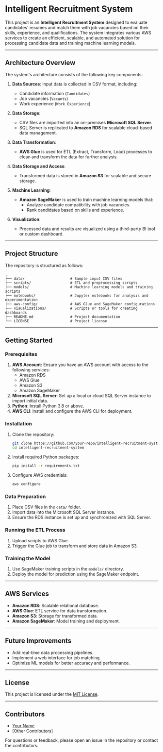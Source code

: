 # Intelligent Recruitment System

This project is an **Intelligent Recruitment System** designed to evaluate candidates' resumes and match them with job vacancies based on their skills, experience, and qualifications. The system integrates various AWS services to create an efficient, scalable, and automated solution for processing candidate data and training machine learning models.

---

## Architecture Overview

The system's architecture consists of the following key components:

1. **Data Sources**: Input data is collected in CSV format, including:
   - Candidate information (`Candidates`)
   - Job vacancies (`Vacants`)
   - Work experience (`Work Experience`)

2. **Data Storage**:
   - CSV files are imported into an on-premises **Microsoft SQL Server**.
   - SQL Server is replicated to **Amazon RDS** for scalable cloud-based data management.

3. **Data Transformation**:
   - **AWS Glue** is used for ETL (Extract, Transform, Load) processes to clean and transform the data for further analysis.

4. **Data Storage and Access**:
   - Transformed data is stored in **Amazon S3** for scalable and secure storage.

5. **Machine Learning**:
   - **Amazon SageMaker** is used to train machine learning models that:
     - Analyze candidate compatibility with job vacancies.
     - Rank candidates based on skills and experience.

6. **Visualization**:
   - Processed data and results are visualized using a third-party BI tool or custom dashboard.

---

## Project Structure

The repository is structured as follows:

```
.
├── data/                     # Sample input CSV files
├── scripts/                  # ETL and preprocessing scripts
├── models/                   # Machine learning models and training scripts
├── notebooks/                # Jupyter notebooks for analysis and experimentation
├── aws-config/               # AWS Glue and SageMaker configurations
├── visualizations/           # Scripts or tools for creating dashboards
├── README.md                 # Project documentation
└── LICENSE                   # Project license
```

---

## Getting Started

### Prerequisites

1. **AWS Account**: Ensure you have an AWS account with access to the following services:
   - Amazon RDS
   - AWS Glue
   - Amazon S3
   - Amazon SageMaker
2. **Microsoft SQL Server**: Set up a local or cloud SQL Server instance to import initial data.
3. **Python**: Install Python 3.8 or above.
4. **AWS CLI**: Install and configure the AWS CLI for deployment.

### Installation

1. Clone the repository:
   ```bash
   git clone https://github.com/your-repo/intelligent-recruitment-system.git
   cd intelligent-recruitment-system
   ```
2. Install required Python packages:
   ```bash
   pip install -r requirements.txt
   ```

3. Configure AWS credentials:
   ```bash
   aws configure
   ```

### Data Preparation

1. Place CSV files in the `data/` folder.
2. Import data into the Microsoft SQL Server instance.
3. Ensure the RDS instance is set up and synchronized with SQL Server.

### Running the ETL Process

1. Upload scripts to AWS Glue.
2. Trigger the Glue job to transform and store data in Amazon S3.

### Training the Model

1. Use SageMaker training scripts in the `models/` directory.
2. Deploy the model for prediction using the SageMaker endpoint.

---

## AWS Services

- **Amazon RDS**: Scalable relational database.
- **AWS Glue**: ETL service for data transformation.
- **Amazon S3**: Storage for transformed data.
- **Amazon SageMaker**: Model training and deployment.

---

## Future Improvements

- Add real-time data processing pipelines.
- Implement a web interface for job matching.
- Optimize ML models for better accuracy and performance.

---

## License

This project is licensed under the [MIT License](LICENSE).

---

## Contributors

- [Your Name](https://github.com/your-username)
- [Other Contributors]

For questions or feedback, please open an issue in the repository or contact the contributors.


